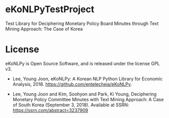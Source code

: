 # eKoNLPyTestProject
Test Library for Deciphering Monetary Policy Board Minutes through Text Mining Approach: The Case of Korea

# License 
eKoNLPy is Open Source Software, and is released under the license GPL v3.

- Lee, Young Joon, eKoNLPy: A Korean NLP Python Library for Economic Analysis, 2018. https://github.com/entelecheia/eKoNLPy.

- Lee, Young Joon and Kim, Soohyon and Park, Ki Young, Deciphering Monetary Policy Committee Minutes with Text Mining Approach: A Case of South Korea (September 3, 2018). Available at SSRN: https://ssrn.com/abstract=3237909
